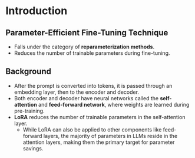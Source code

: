 # Introduction

## Parameter-Efficient Fine-Tuning Technique
- Falls under the category of **reparameterization methods**.  
- Reduces the number of trainable parameters during fine-tuning.  

## Background
- After the prompt is converted into tokens, it is passed through an embedding layer, then to the encoder and decoder.  
- Both encoder and decoder have neural networks called the **self-attention** and **feed-forward network**, where weights are learned during pre-training.  
- **LoRA** reduces the number of trainable parameters in the self-attention layer.  
  - While LoRA can also be applied to other components like feed-forward layers, the majority of parameters in LLMs reside in the attention layers, making them the primary target for parameter savings.  



